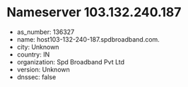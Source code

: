 # Nameserver 103.132.240.187

* as_number: 136327
* name: host103-132-240-187.spdbroadband.com.
* city: Unknown
* country: IN
* organization: Spd Broadband Pvt Ltd
* version: Unknown
* dnssec: false
